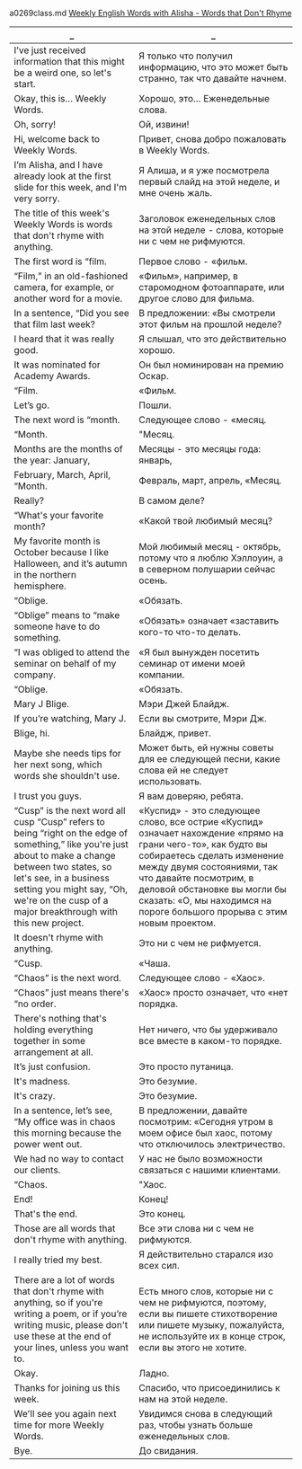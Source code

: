 a0269class.md
[Weekly English Words with Alisha - Words that Don't Rhyme
](https://www.youtube.com/watch?v=bMLJzeV_FRk)





_|_
--|--
I’ve just received information that this might be a weird one, so let's start.|Я только что получил информацию, что это может быть странно, так что давайте начнем.
Okay, this is… Weekly Words.|Хорошо, это… Еженедельные слова.
Oh, sorry!|Ой, извини!
Hi, welcome back to Weekly Words.|Привет, снова добро пожаловать в Weekly Words.
I’m Alisha, and I have already look at the first slide for this week, and I'm very sorry.|Я Алиша, и я уже посмотрела первый слайд на этой неделе, и мне очень жаль.
The title of this week's Weekly Words is words that don't rhyme with anything.|Заголовок еженедельных слов на этой неделе - слова, которые ни с чем не рифмуются.
The first word is “film.|Первое слово - «фильм.
“Film,” in an old-fashioned camera, for example, or another word for a movie.|«Фильм», например, в старомодном фотоаппарате, или другое слово для фильма.
In a sentence, “Did you see that film last week?|В предложении: «Вы смотрели этот фильм на прошлой неделе?
I heard that it was really good.|Я слышал, что это действительно хорошо.
It was nominated for Academy Awards.|Он был номинирован на премию Оскар.
“Film.|«Фильм.
Let’s go.|Пошли.
The next word is “month.|Следующее слово - «месяц.
“Month.|"Месяц.
Months are the months of the year: January,|Месяцы - это месяцы года: январь,
February, March, April, “Month.|Февраль, март, апрель, «Месяц.
Really?|В самом деле?
“What's your favorite month?|«Какой твой любимый месяц?
My favorite month is October because I like Halloween, and it’s autumn in the northern hemisphere.|Мой любимый месяц - октябрь, потому что я люблю Хэллоуин, а в северном полушарии сейчас осень.
“Oblige.|«Обязать.
“Oblige” means to “make someone have to do something.|«Обязать» означает «заставить кого-то что-то делать.
“I was obliged to attend the seminar on behalf of my company.|«Я был вынужден посетить семинар от имени моей компании.
“Oblige.|«Обязать.
Mary J Blige.|Мэри Джей Блайдж.
If you’re watching, Mary J.|Если вы смотрите, Мэри Дж.
Blige, hi.|Блайдж, привет.
Maybe she needs tips for her next song, which words she shouldn't use.|Может быть, ей нужны советы для ее следующей песни, какие слова ей не следует использовать.
I trust you guys.|Я вам доверяю, ребята.
“Cusp” is the next word all cusp “Cusp” refers to being “right on the edge of something,” like you're just about to make a change between two states, so let's see, in a business setting you might say, “Oh, we're on the cusp of a major breakthrough with this new project.|«Куспид» - это следующее слово, все острие «Куспид» означает нахождение «прямо на грани чего-то», как будто вы собираетесь сделать изменение между двумя состояниями, так что давайте посмотрим, в деловой обстановке вы могли бы сказать: «О, мы находимся на пороге большого прорыва с этим новым проектом.
It doesn't rhyme with anything.|Это ни с чем не рифмуется.
“Cusp.|«Чаша.
“Chaos” is the next word.|Следующее слово - «Хаос».
“Chaos” just means there's “no order.|«Хаос» просто означает, что «нет порядка.
There's nothing that's holding everything together in some arrangement at all.|Нет ничего, что бы удерживало все вместе в каком-то порядке.
It’s just confusion.|Это просто путаница.
It's madness.|Это безумие.
It's crazy.|Это безумие.
In a sentence, let’s see, “My office was in chaos this morning because the power went out.|В предложении, давайте посмотрим: «Сегодня утром в моем офисе был хаос, потому что отключилось электричество.
We had no way to contact our clients.|У нас не было возможности связаться с нашими клиентами.
“Chaos.|"Хаос.
End!|Конец!
That's the end.|Это конец.
Those are all words that don't rhyme with anything.|Все эти слова ни с чем не рифмуются.
I really tried my best.|Я действительно старался изо всех сил.
There are a lot of words that don't rhyme with anything, so if you're writing a poem, or if you’re writing music, please don't use these at the end of your lines, unless you want to.|Есть много слов, которые ни с чем не рифмуются, поэтому, если вы пишете стихотворение или пишете музыку, пожалуйста, не используйте их в конце строк, если вы этого не хотите.
Okay.|Ладно.
Thanks for joining us this week.|Спасибо, что присоединились к нам на этой неделе.
We'll see you again next time for more Weekly Words.|Увидимся снова в следующий раз, чтобы узнать больше еженедельных слов.
Bye.|До свидания.
